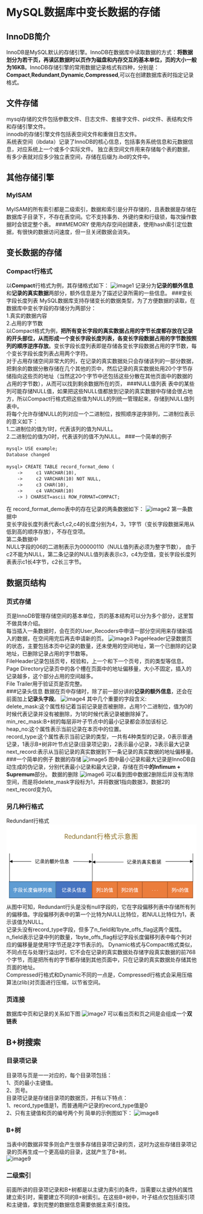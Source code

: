 # MySQL数据库中变长数据的存储
## InnoDB简介
InnoDB是MySQL默认的存储引擎。InnoDB在数据库中读取数据的方式：**将数据划分为若干页，再读区数据时以页作为磁盘和内存交互的基本单位，页的大小一般为16KB**。InnoDB存储引擎的常用数据记录格式有四种，分别是：**Compact**,**Redundant**,**Dynamic**,**Compressed**,可以在创建数据库表时指定记录格式。
## 文件存储
mysql存储的文件包括参数文件、日志文件、套接字文件、pid文件、表结构文件和存储引擎文件。  
innodb的存储引擎文件包括表空间文件和重做日志文件。  
系统表空间（ibdata）记录了InnoDB的核心信息，包括事务系统信息和元数据信息，对应系统上一个或多个实际文件。
独立表空间文件用来存储每个表的数据，有多少表就对应多少独立表空间，存储在后缀为.ibd的文件中。

## 其他存储引擎
### MyISAM
MyISAM的所有索引都是二级索引，数据和索引是分开存储的，且表数据是存储在数据库子目录下，不存在表空间。它不支持事务、外键约束和行级锁，每次操作数据时会锁定整个表。
###MEMORY
使用内存空间创建表，使用hash索引定位数据，有很快的数据访问速度，但一旦关闭数据会消失。
## 变长数据的存储
### Compact行格式
以**Compact**行格式为例，其存储格式如下：
![image1](https://raw.githubusercontent.com/zyxmaxwell/MySQL-/master/image/image1.png?token=AHJTGSF45CC35XBSABEGP7C7YO5T4)
记录分为**记录的额外信息**和**记录的真实数据**两部分，额外信息是为了描述记录所需的一些信息。
###变长字段长度列表
MySQL数据库支持存储变长的数据类型，为了方便数据的读取，在数据库中变长字段的存储分为两部分：  
1.真实的数据内容  
2.占用的字节数  
以Compact格式为例，**把所有变长字段的真实数据占用的字节长度都存放在记录的开头部位，从而形成一个变长字段长度列表，各变长字段数据占用的字节数按照列的顺序逆序存放**。变长字段长度列表即是存储各变长字段数据占用的字节数，每个变长字段长度列表占用两个字符。  
对于占用存储空间非常大的列，在记录的真实数据处只会存储该列的一部分数据，把剩余的数据分散存储在几个其他的页中，然后记录的真实数据处用20个字节存储指向这些页的地址（当然这20个字节中还包括这些分散在其他页面中的数据的占用的字节数），从而可以找到剩余数据所在的页，
###NULL值列表
表中的某些列可能存储NULL值，如果把这些NULL值都放到记录的真实数据中存储会很占地方，所以Compact行格式把这些值为NULL的列统一管理起来，存储到NULL值列表中。  
将每个允许存储NULL的列对应一个二进制位，按照顺序逆序排列，二进制位表示的意义如下：  
1.二进制位的值为1时，代表该列的值为NULL。  
2.二进制位的值为0时，代表该列的值不为NULL。
###一个简单的例子
``` MySQL
mysql> USE example;
Database changed

mysql> CREATE TABLE record_format_demo (
    ->     c1 VARCHAR(10),
    ->     c2 VARCHAR(10) NOT NULL,
    ->     c3 CHAR(10),
    ->     c4 VARCHAR(10)
    -> ) CHARSET=ascii ROW_FORMAT=COMPACT;
```
在 record_format_demo表中的存在记录的两条数据如下：
![image2](https://raw.githubusercontent.com/zyxmaxwell/MySQL-/master/image/image2.png?token=AHJTGSG5WS2LVUYZOH5QLGS7YO5YQ)
第一条数据中  
变长字段长度列表代表c1,c2,c4的长度分别为4，3，1字节（变长字段数据采用从低到高的顺序存放），不存在空项。   
 第二条数据中    
 NULL字段的06的二进制表示为00000110（NULL值列表必须为整字节数）， 由于c2不能为NULL，第二条记录的NULL值列表表示c3，c4为空值，变长字段长度列表表示c1长4字节，c2长三字节。
##  数据页结构
###  页式存储
页是InnoDB管理存储空间的基本单位，页的基本结构可以分为多个部分，这里暂不做具体介绍。  
每当插入一条数据时，会在页的User_Recoders中申请一部分空间用来存储新插入的数据，在空间用完后再去申请新的页。
![image3](https://raw.githubusercontent.com/zyxmaxwell/MySQL-/master/image/image3.png?token=AHJTGSGMUHCYYJBJSSMD4RK7YO53Y)
PageHeader记录数据页的状态，主要包括本页中记录的数量，还未使用的空间地址，第一个已删除的记录地址，已删除记录占用的字节数等。  
FileHeader记录包括页号，校验和，上一个和下一个页号，页的类型等信息。  
Page Directory记录页中的各个槽在页面中的地址偏移量，大小不固定，插入的记录越多，这个部分占用的空间越多。  
File Trailer用于验证页是否完整。  
###记录头信息
数据在页中存储时，除了前一部分讲的**记录的额外信息**，还会在前面加上**记录头字段**。
![image4](https://raw.githubusercontent.com/zyxmaxwell/MySQL-/master/image/image4.png?token=AHJTGSGVP4WUFTTO53PC4EK7YO5DI)
其中几个重要的字段含义:  
delete_mask:这个属性标记着当前记录是否被删除，占用1个二进制位，值为0的时候代表记录并没有被删除，为1的时候代表记录被删除掉了。  
min_rec_mask:B+树的每层非叶子节点中的最小记录都会添加该标记.    
heap_no:这个属性表示当前记录在本页中的位置。  
record_type:这个属性表示当前记录的类型，一共有4种类型的记录，0表示普通记录，1表示B+树非叶节点记录(目录项记录)，2表示最小记录，3表示最大记录  
next_record:表示从当前记录的真实数据到下一条记录的真实数据的地址偏移量。
###一个简单的例子
数据的存储
![image5](https://raw.githubusercontent.com/zyxmaxwell/MySQL-/master/image/image5.png?token=AHJTGSEE2JDJQBDYVRVSAUS7YO57Y)
图中最小记录和最大记录是InnoDB自动生成的伪记录，分别代表最小记录和最大记录，存储在页中**的Infimum + Supremum**部分。
数据的删除
![image6](https://raw.githubusercontent.com/zyxmaxwell/MySQL-/master/image/image6.png?token=AHJTGSFYZDGMZDR64EY6AMK7YO5EU)
可以看到图中数据2删除后并没有清除空间，而是将delete_mask字段标为1，并将数据1指向数据3，数据2的next_record变为0。
### 另几种行格式
Redundant行格式
![image10](image/image10.png)
从图中可知，Redundant行头是没有null字段的，它在字段偏移列表中存储所有列的偏移值。字段偏移列表中的第一个比特为NULL比特位，若NULL比特位为1，表示该值为NULL。  
记录头没有record_type字段，但多了n_field和1byte_offs_flag这两个属性。n_field表示记录中列的数量，1byte_offs_flag标记字段长度偏移列表中每个列对应的偏移量是使用1字节还是2字节表示的。
Dynamic格式与Compact格式类似，不同点在与处理行溢出时，它不会在记录的真实数据处存储字段真实数据的前768个字节，而是把所有的字节都存储到其他页面中，只在记录的真实数据处存储其他页面的地址。  
Compressed行格式和Dynamic不同的一点是，Compressed行格式会采用压缩算法(zlib)对页面进行压缩，以节省空间。
### 页连接
数据库中页和记录的关系如下图
![image7](https://raw.githubusercontent.com/zyxmaxwell/MySQL-/master/image/image7.png?token=AHJTGSHTY5AY4AVUZ7AX2F27YO5RS)
可以看出页和页之间是会组成一个**双链表**
## B+树搜索
### 目录项记录
目录项与页是一一对应的，每个目录项包括：  
1、页的最小主键值。  
2、页号。  
目录项记录是存储目录项的数据页，并有以下特点：  
1、record_type值是1，而普通用户记录的record_type值是0  
2、只有主键值和页的编号两个列
简单的示例图如下：
![image8](https://raw.githubusercontent.com/zyxmaxwell/MySQL-/master/image/image8.png?token=AHJTGSDZ3C5EIN35LM67MK27YO5HG)
### B+树
当表中的数据非常多则会产生很多存储目录项记录的页，这时为这些存储目录项记录的页再生成一个更高级的目录，这就产生了B+树。  
![image9](https://raw.githubusercontent.com/zyxmaxwell/MySQL-/master/image/image8.png?token=AHJTGSDZ3C5EIN35LM67MK27YO5HG)
### 二级索引
前面所讲的目录项记录和B+树都是以主键为索引的条件，当需要以主键外的属性建立索引时，需要建立不同的B+树索引。在这些B+树中，叶子结点仅包括索引项和主键值，拿到完整的数据信息需要依据主索引查找。


  
 
    

